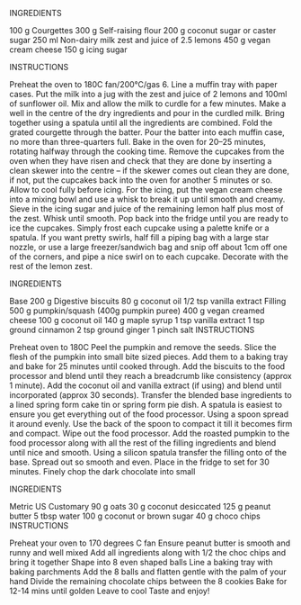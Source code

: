 INGREDIENTS

100 g Courgettes
300 g Self-raising flour
200 g coconut sugar or caster sugar
250 ml Non-dairy milk
zest and juice of 2.5 lemons
450 g vegan cream cheese
150 g icing sugar

INSTRUCTIONS

Preheat the oven to 180C fan/200°C/gas 6. Line a muffin tray with paper cases.
Put the milk into a jug with the zest and juice of 2 lemons and 100ml of sunflower oil. Mix and allow the milk to curdle for a few minutes. Make a well in the centre of the dry ingredients and pour in the curdled milk. Bring together using a spatula until all the ingredients are combined.
Fold the grated courgette through the batter. Pour the batter into each muffin case, no more than three-quarters full. Bake in the oven for 20–25 minutes, rotating halfway through the cooking time.
Remove the cupcakes from the oven when they have risen and check that they are done by inserting a clean skewer into the centre – if the skewer comes out clean they are done, if not, put the cupcakes back into the oven for another 5 minutes or so. Allow to cool fully before icing.
For the icing, put the vegan cream cheese into a mixing bowl and use a whisk to break it up until smooth and creamy. Sieve in the icing sugar and juice of the remaining lemon half plus most of the zest. Whisk until smooth. Pop back into the fridge until you are ready to ice the cupcakes.
Simply frost each cupcake using a palette knife or a spatula. If you want pretty swirls, half fill a piping bag with a large star nozzle, or use a large freezer/sandwich bag and snip off about 1cm off one of the corners, and pipe a nice swirl on to each cupcake. Decorate with the rest of the lemon zest.

INGREDIENTS

Base
200 g Digestive biscuits
80 g coconut oil
1/2 tsp vanilla extract
Filling
500 g pumpkin/squash (400g pumpkin puree)
400 g vegan creamed cheese
100 g coconut oil
140 g maple syrup
1 tsp vanilla extract
1 tsp ground cinnamon
2 tsp ground ginger
1 pinch salt
INSTRUCTIONS

Preheat oven to 180C
Peel the pumpkin and remove the seeds. Slice the flesh of the pumpkin into small bite sized pieces. Add them to a baking tray and bake for 25 minutes until cooked through.
Add the biscuits to the food processor and blend until they reach a breadcrumb like consistency (approx 1 minute). Add the coconut oil and vanilla extract (if using) and blend until incorporated (approx 30 seconds).
Transfer the blended base ingredients to a lined spring form cake tin or spring form pie dish. A spatula is easiest to ensure you get everything out of the food processor. Using a spoon spread it around evenly. Use the back of the spoon to compact it till it becomes firm and compact.
Wipe out the food processor. Add the roasted pumpkin to the food processor along with all the rest of the filling ingredients and blend until nice and smooth.
Using a silicon spatula transfer the filling onto of the base. Spread out so smooth and even.
Place in the fridge to set for 30 minutes. Finely chop the dark chocolate into small

INGREDIENTS

Metric
US Customary
90 g oats
30 g coconut desiccated
125 g peanut butter
5 tbsp water
100 g coconut or brown sugar
40 g choco chips
INSTRUCTIONS

Preheat your oven to 170 degrees C fan
Ensure peanut butter is smooth and runny and well mixed
Add all ingredients along with 1/2 the choc chips and bring it together
Shape into 8 even shaped balls
Line a baking tray with baking parchments
Add the 8 balls and flatten gentle with the palm of your hand
Divide the remaining chocolate chips between the 8 cookies
Bake for 12-14 mins until golden
Leave to cool
Taste and enjoy!

